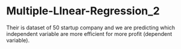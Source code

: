 # Multiple-LInear-Regression_2
Their is dataset of 50 startup company and we are predicting which independent variable are more efficient for more profit (dependent variable).
